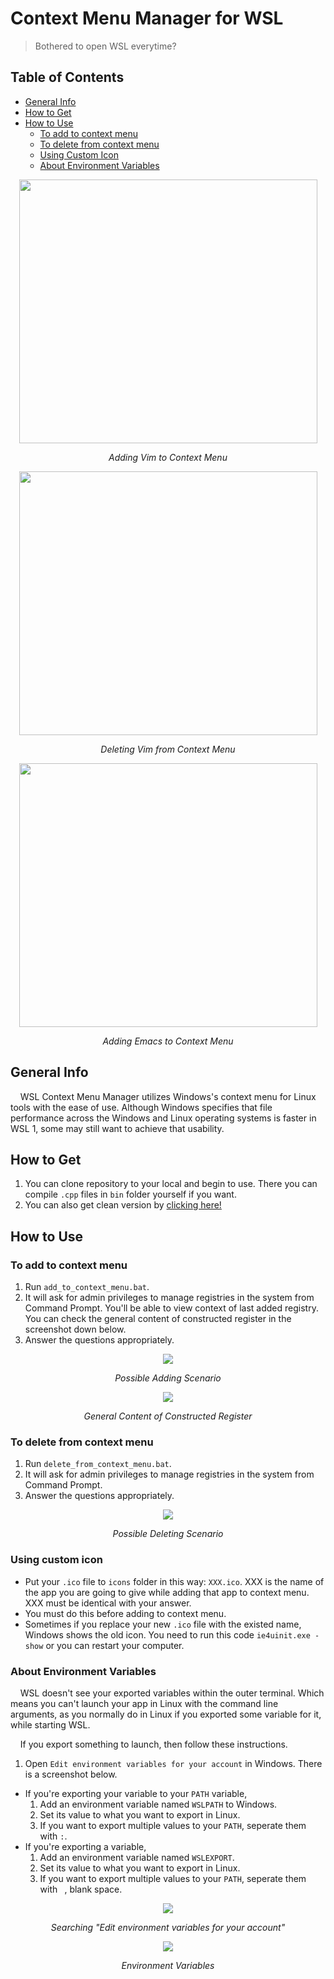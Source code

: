 # Context Menu Manager for WSL
> Bothered to open WSL everytime?

## Table of Contents
* [General Info](#general-info)
* [How to Get](#how-to-get)
* [How to Use](#how-to-use)
  * [To add to context menu](#to-add-to-context-menu)
  * [To delete from context menu](#to-delete-from-context-menu)
  * [Using Custom Icon](#using-custom-icon)
  * [About Environment Variables](#about-environment-variables)

<p align="center"><img src="https://media.giphy.com/media/YquZK48hAghQYdd2UB/source.gif" width="477" height="422" /></p>
<p align="center"> <i>Adding Vim to Context Menu</i> </p>

<p align="center"><img src="https://media.giphy.com/media/kH6H6fjrpNSvvMIInf/source.gif" width="477" height="422" /></p>
<p align="center"> <i>Deleting Vim from Context Menu</i> </p>

<p align="center"><img src="https://media.giphy.com/media/kFBvGEm63Vf0RKiFrx/source.gif" width="477" height="422" /></p>
<p align="center"> <i>Adding Emacs to Context Menu</i> </p>

## General Info
&nbsp;&nbsp;&nbsp;&nbsp;WSL Context Menu Manager utilizes Windows's context menu for Linux tools with the ease of use. Although Windows specifies that file performance across the Windows and Linux operating systems is faster in WSL 1, some may still want to achieve that usability.

## How to Get

1. You can clone repository to your local and begin to use. There you can compile `.cpp` files in `bin` folder yourself if you want.
2. You can also get clean version by [clicking here!](https://github.com/repelliuss/WSL-Context-Menu-Manager/releases/latest)

## How to Use

### To add to context menu

1. Run `add_to_context_menu.bat`. 
2. It will ask for admin privileges to manage registries in the system from Command Prompt. You'll be able to view context of last added registry. You can check the general content of constructed register in the screenshot down below.
3. Answer the questions appropriately.

<p align="center"><img src="https://b.allthepics.net/Possible-Adding-Questions.png">
<p align="center"> <i>Possible Adding Scenario</i> </p>

<p align="center"><img src="https://b.allthepics.net/context-of-reg.png">
<p align="center"> <i>General Content of Constructed Register</i> </p>

### To delete from context menu
1. Run `delete_from_context_menu.bat`. 
2. It will ask for admin privileges to manage registries in the system from Command Prompt.
3. Answer the questions appropriately.

<p align="center"><img src="https://b.allthepics.net/Possible-Deleting-Questionsxx.png">
<p align="center"> <i>Possible Deleting Scenario</i> </p>

### Using custom icon
* Put your `.ico` file to `icons` folder in this way: `XXX.ico`. XXX is the name of the app you are going to give while adding that app to context menu. XXX must be identical with your answer.
* You must do this before adding to context menu.
* Sometimes if you replace your new `.ico` file with the existed name, Windows shows the old icon. You need to run this code `ie4uinit.exe -show` or you can restart your computer.

### About Environment Variables

&nbsp;&nbsp;&nbsp;&nbsp;WSL doesn't see your exported variables within the outer terminal. Which means you can't launch your app in Linux with the command line arguments, as you normally do in Linux if you exported some variable for it, while starting WSL.

&nbsp;&nbsp;&nbsp;&nbsp;If you export something to launch, then follow these instructions.

1. Open `Edit environment variables for your account` in Windows. There is a screenshot below.
* If you're exporting your variable to your `PATH` variable,
  1. Add an environment variable named `WSLPATH` to Windows.
  2. Set its value to what you want to export in Linux.
  3. If you want to export multiple values to your `PATH`, seperate them with `:`.
* If you're exporting a variable,
  1. Add an environment variable named `WSLEXPORT`.
  2. Set its value to what you want to export in Linux.
  3. If you want to export multiple values to your `PATH`, seperate them with ` `, blank space.
  
<p align="center"><img src="https://b.allthepics.net/search-bar.png">
<p align="center"> <i>Searching "Edit environment variables for your account"</i> </p>

<p align="center"><img src="https://b.allthepics.net/env-vars.png">
<p align="center"> <i>Environment Variables</i> </p>
